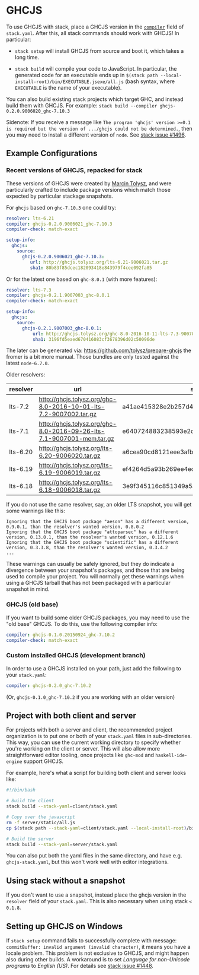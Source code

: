# GHCJS

To use GHCJS with stack, place a GHCJS version in the [`compiler`](yaml_configuration.md#compiler) field of `stack.yaml`.  After this, all stack commands should work with GHCJS!  In particular:

* `stack setup` will install GHCJS from source and boot it, which takes a long time.

* `stack build` will compile your code to JavaScript.  In particular, the generated code for an executable ends up in `$(stack path --local-install-root)/bin/EXECUTABLE.jsexe/all.js` (bash syntax, where `EXECUTABLE` is the name of your executable).

You can also build existing stack projects which target GHC, and instead build
them with GHCJS.  For example: `stack build --compiler ghcjs-0.2.0.9006020_ghc-7.10.3`

Sidenote: If you receive a message like `The program 'ghcjs' version >=0.1 is
required but the version of .../ghcjs could not be determined.`, then you may
need to install a different version of `node`. See
[stack issue #1496](https://github.com/commercialhaskell/stack/issues/1496).

## Example Configurations

### Recent versions of GHCJS, repacked for stack

These versions of GHCJS were created by
[Marcin Tolysz](https://github.com/tolysz), and were particularly crafted to
include package versions which match those expected by particular stackage
snapshots.

For `ghcjs` based on `ghc-7.10.3` one could try:
```yaml
resolver: lts-6.21
compiler: ghcjs-0.2.0.9006021_ghc-7.10.3
compiler-check: match-exact

setup-info:
  ghcjs:
    source:
      ghcjs-0.2.0.9006021_ghc-7.10.3:
         url: http://ghcjs.tolysz.org/lts-6.21-9006021.tar.gz
         sha1: 80b83f85dcec182093418e843979f4cee092fa85
```

Or for the latest one based on `ghc-8.0.1` (with more features):
```yaml
resolver: lts-7.3
compiler: ghcjs-0.2.1.9007003_ghc-8.0.1
compiler-check: match-exact

setup-info:
  ghcjs:
    source:
      ghcjs-0.2.1.9007003_ghc-8.0.1:
          url: http://ghcjs.tolysz.org/ghc-8.0-2016-10-11-lts-7.3-9007003.tar.gz
          sha1: 3196fd5eaed670416083cf3678396d02c50096de
```
The later can be generated via: https://github.com/tolysz/prepare-ghcjs
the fromer is a bit more manual. Those bundles are only tested against the latest `node-6.7.0`.

Older resolvers:

|resolver|url|sha1|
|---|---|---|
| lts-7.2 | http://ghcjs.tolysz.org/ghc-8.0-2016-10-01-lts-7.2-9007002.tar.gz | a41ae415328e2b257d40724d13d1386390c26322 | 
| lts-7.1 | http://ghcjs.tolysz.org/ghc-8.0-2016-09-26-lts-7.1-9007001-mem.tar.gz | e640724883238593e2d2f7f03991cb413ec0347b |
| lts-6.20 | http://ghcjs.tolysz.org/lts-6.20-9006020.tar.gz | a6cea90cd8121eee3afb201183c6e9bd6bacd94a |
| lts-6.19 | http://ghcjs.tolysz.org/lts-6.19-9006019.tar.gz | ef4264d5a93b269ee4ec8f9d5139da030331d65a |
| lts-6.18 | http://ghcjs.tolysz.org/lts-6.18-9006018.tar.gz | 3e9f345116c851349a5a551ffd94f7e0b74bfabb |

If you do not use the same resolver, say, an older LTS snapshot, you will get
some warnings like this:

```
Ignoring that the GHCJS boot package "aeson" has a different version, 0.9.0.1, than the resolver's wanted version, 0.8.0.2
Ignoring that the GHCJS boot package "attoparsec" has a different version, 0.13.0.1, than the resolver's wanted version, 0.12.1.6
Ignoring that the GHCJS boot package "scientific" has a different version, 0.3.3.8, than the resolver's wanted version, 0.3.4.2
...
```

These warnings can usually be safely ignored, but they do indicate a divergence
between your snapshot's packages, and those that are being used to compile your
project. You will normally get these warnings when using a GHCJS tarball that
has not been packaged with a particular snapshot in mind.

### GHCJS (old base)

If you want to build some older GHCJS packages, you may need to use the "old
base" GHCJS.  To do this, use the following compiler info:

```yaml
compiler: ghcjs-0.1.0.20150924_ghc-7.10.2
compiler-check: match-exact
```

### Custom installed GHCJS (development branch)

In order to use a GHCJS installed on your path, just add the following to your `stack.yaml`:

```yaml
compiler: ghcjs-0.2.0_ghc-7.10.2
```

(Or, `ghcjs-0.1.0_ghc-7.10.2` if you are working with an older version)

## Project with both client and server

For projects with both a server and client, the recommended project organization is to put one or both of your `stack.yaml` files in sub-directories.  This way, you can use the current working directory to specify whether you're working on the client or server.  This will also allow more straightforward editor tooling, once projects like `ghc-mod` and `haskell-ide-engine` support GHCJS.

For example, here's what a script for building both client and server looks like:

```bash
#!/bin/bash

# Build the client
stack build --stack-yaml=client/stack.yaml

# Copy over the javascript
rm -f server/static/all.js
cp $(stack path --stack-yaml=client/stack.yaml --local-install-root)/bin/client.jsexe/all.js server/static/all.js

# Build the server
stack build --stack-yaml=server/stack.yaml
```

You can also put both the yaml files in the same directory, and have e.g. `ghcjs-stack.yaml`, but this won't work well with editor integrations.

## Using stack without a snapshot

If you don't want to use a snapshot, instead place the ghcjs version in the `resolver` field of your `stack.yaml`.  This is also necessary when using stack `< 0.1.8`.

## Setting up GHCJS on Windows

If `stack setup` command fails to successfully complete with message: `commitBuffer: invalid argument (invalid character)`, it means you have a locale problem.
This problem is not exclusive to GHCJS, and might happen also during other builds. A workaround is to set _Language for non-Unicode programs_ to _English (US)_.
For details see [stack issue #1448](https://github.com/commercialhaskell/stack/issues/1448).
